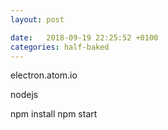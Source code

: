 ```yaml
---
layout: post

date:   2018-09-19 22:25:52 +0100
categories: half-baked
---
```

electron.atom.io

nodejs

npm install npm start
